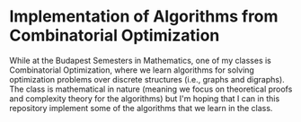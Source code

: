 # Implementation of Algorithms from Combinatorial Optimization

While at the Budapest Semesters in Mathematics, one of my classes is Combinatorial Optimization, where we learn algorithms for solving optimization problems over discrete structures (i.e., graphs and digraphs). The class is mathematical in nature (meaning we focus on theoretical proofs and complexity theory for the algorithms) but I'm hoping that I can in this repository implement some of the algorithms that we learn in the class.
